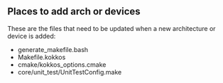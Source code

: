 
Places to add arch or devices
-----------------------------

These are the files that need to be updated when a new architecture or device is
added:

  + generate_makefile.bash
  + Makefile.kokkos
  + cmake/kokkos_options.cmake
  + core/unit_test/UnitTestConfig.make


